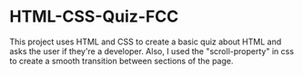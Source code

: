 # HTML-CSS-Quiz-FCC
This project uses HTML and CSS to create a basic quiz about HTML and asks the user if they're a developer.   Also, I used the "scroll-property" in css to create a smooth transition between sections of the page.
